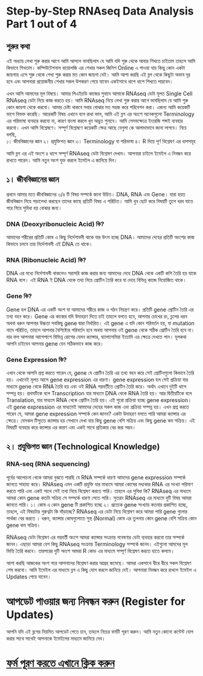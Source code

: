 # Step-by-Step RNAseq Data Analysis Part 1 out of 4
## শুরুর কথা 
এই অধ্যায় লেখা শুরু করার আগে আমি আসলে ভাবছিলাম যে আমি যদি শুরু থেকে আবার শিখতে চাইতাম তাহলে আমি কিভাবে শিখতাম। কম্পিউটেশনাল বায়োলজি এর শেখার সকল জিনিশ Online এ পাওয়া যায় কিন্তু কোন একটা জায়গায় এসে শুরু থেকে শেখা শুরু করার মত কোন জায়গা নেই। আমি আশা করছি এই ব্লগ থেকে কিছুটা অভাব দূর হবে এবং আপনারা প্রয়োজনীয় শেখার সকল উপকরণ পেয়ে যাবেন একইসাথে ধাপে ধাপে শিখতে পারবেন। 

এখন আসি আমাদের মূল বিষয়ে। আমার পিএইচডি কাজের সুবাদে আমাকে RNAseq ডেটা মূলত Single Cell RNAseq ডেটা নিয়ে কাজ করতে হয়। আমি RNAseq নিয়ে লেখা শুরু করার আগে ভাবছিলাম যে আমি শুরু কোন জায়গা থেকে করবো। আমার চেষ্টা থাকবে সবার বোঝার মত সহজ করে পরিবেশন করা। এজন্য আমি কয়েকটি ভাগে বিভক্ত করেছি। আরেকটি বিষয় এখানে বলে রাখা ভাল, আমি এই ব্লগ এর অংশে অনেকগুলো Terminology এর পরিভাষা ব্যবহার করবো না, কারণ বাংলা করলে খুব অদ্ভুত শুনাবে। আমি সেসবক্ষেত্রে ইংরেজি শব্দই ব্যবহার করবো। এখন আসি বিশ্লেষণে। সম্পূর্ণ বিশ্লেষণে কয়েকটি ক্ষেত্র আছে যেগুলা কে আলাদাভাবে জানা লাগবে। নিচে বলছি,   
১।  জীববিজ্ঞানের জ্ঞান 
২। প্রযুক্তিগত জ্ঞান 
৩। Terminology বা পরিভাষা
৪। R দিয়ে পূর্ণ বিশ্লেষণ এর ধাপসমূহ 

আমি ব্লগ এর এই অংশে ৪ ধাপে সম্পূর্ণ RNAseq ডেটা বিশ্লেষণ দেখাব। আপনারা চাইলে ইমেইল এ নিবন্ধন করে রাখতে পারেন। আমি নতুন অংশ যুক্ত করলে ইমেইল এ জানিয়ে দিব। 

## ১।  জীববিজ্ঞানের জ্ঞান 
প্রথমে আমার মতে জীববিজ্ঞানের ৩/৪ টি বিষয় সম্পর্কে জানা উচিত। DNA, RNA এবং Gene। যারা হয়ত জীববিজ্ঞান নিয়ে পড়ালেখা করছেন তাদের কাছে প্রতিটি বিষয় এ পরিচিত। আমি খুব ছোট করে বিষয়টি তুলে ধরব যাতে পরে গিয়ে সুবিধা হয় বোঝার জন্য। 
### DNA (Deoxyribonucleic Acid) কি?
আমাদের শরীরের প্রতিটি কোষ এ কিছু নির্দেশাবলী থাকে যার উৎস হচ্ছে DNA। আমাদের দেহের প্রতিটি অংশের কাজ কিভাবে চলবে তার নির্দেশাবলী এই DNA তে থাকে। 
### RNA (Ribonucleic Acid) কি? 
DNA এর মধ্যে নির্দেশাবলী থাকলেও সরাসরি কাজ করার জন্য আমাদের দেহে DNA থেকে একটি কপি তৈরি হয় যাকে RNA বলে। এই RNA ই DNA থেকে তথ্য নিয়ে প্রোটিন তৈরি করে যা দেহে বিভিন্ন কাজে নিয়োজিত থাকে।
### Gene কি? 
Gene হল DNA এর একটি অংশ যা আমাদের শরীরে কাজ ও গঠন নিয়ন্ত্রণ করে। প্রতিটি gene প্রোটিন তৈরি এর তথ্য বহন করে। Gene এর কাজের যদি উদাহরণ দিতে চাই তাহলে বলতে হবে, আপনার চোখের রং, চুলের ধরন অথবা ধরুন আপনার উচ্চতা সবকিছু gene দ্বারা নির্ধারিত। এই gene এ যদি কোন পরিবর্তন হয়, যা mutation নামে পরিচিত, তাহলে আপনার বৈশিষ্ট্যের পরিবর্তন হবে অথবা আপনার ওই gene থেকে সঠিক প্রোটিন তৈরি হবে না। যার ফল আপনারা আশেপাশে বিভিন্ন রোগের যেমন ক্যান্সার, থ্যালাসেমিয়া ইত্যাদি এর ক্ষেত্রে দেখতে পান। মূলকথা আপনি চাইবেন আপনার gene যেন সঠিকভাবে কাজ করে। 
### Gene Expression কি? 
এখান থেকে আপনি প্রশ্ন করতে পারেন যে, gene যে প্রোটিন তৈরি এর তথ্য বহন করে সেই প্রোটিনগুলো কিভাবে তৈরি হয়। এখানেই মূলত আসে gene expression এর ধারণা। gene expression হল সেই প্রক্রিয়া যার মাধ্যমে gene থেকে RNA তৈরি হয় এবং ওই RNA পরবর্তীতে প্রোটিন তৈরি করে। অর্থাৎ এখানে দুইটি ধাপে সম্পন্ন হয়। প্রথমটিকে বলে Transcription যার মাধ্যমে DNA থেকে RNA তৈরি হয়। আর দ্বিতীয়টিকে বলে Translation, যার মাধ্যমে RNA থেকে প্রোটিন তৈরি হয়। এই পুরো প্রক্রিয়া হচ্ছে gene expression। এই gene expression এর মাধ্যমেই আমাদের দেহের সকল কাজ এবং প্রক্রিয়া সম্পন্ন হয়।
এখন প্রশ্ন করতে পারেন যে, আমরা gene expression সম্পর্কে কেন জানব? একটা উদাহরণ বলতে পারি আমরা ক্যান্সার এর ক্ষেত্রে। যেসকল টিস্যুতে ক্যান্সার হয় সেখানে দেখা যায় কিছু gene বেশি সক্রিয় এবং কিছু gene কম সক্রিয়। এই বিষয়টি ব্যবহার করে ক্যান্সার এর কারণ এবং একই সাথে প্রতিকার বের করা সম্ভব। 

## ২। প্রযুক্তিগত জ্ঞান (Technological Knowledge)

### RNA-seq (RNA sequencing)
পূর্বের আলোচনা থেকে আমরা বুঝতে পারছি যে RNA সম্পর্কে ধারণা আমদের gene expression সম্পর্কে জানতে সাহায্য করে। RNAseq এমন একটি প্রযুক্তি যার মাধ্যমে আমরা কোষের মধ্যকার RNA এর সংখ্যা পরিমাণ করতে পারি এবং একই সাথে সেই তথ্য নিয়ে বিশ্লেষণ করতে পারি। তাহলে এর সুবিধা কি? RNAseq এর মাধ্যমে আমরা কোন gene কতটা সক্রিয় সে সম্পর্কে ধারণা পেতে পারি। সুতরাং RNAseq এর মাধ্যমে দুটি বিষয় আমরা জানতে পারি। 
১। কোষ এ কোন gene টি প্রকাশিত হচ্ছে 
২। প্রত্যেক gene সংখ্যায় কতবার প্রকাশিত হচ্ছে, 
তাহলে, এই বিষয়টার গুরুত্বটা কি দাঁড়াচ্ছে? RNAseq এর ডেটা নিয়ে বিশ্লেষণ করে আমরা পারি gene গুলোর পার্থক্য বের করতে । ধরুন, ক্যান্সার কোষগুলোতে সুস্থ (Normal) কোষ এর তুলনায় কোন gene বেশি সক্রিয় কোন gene কম সক্রিয়। 

RNAseq ডেটা বিশ্লেষণ এর পরবর্তী অংশে আমরা ক্যান্সার সংক্রান্ত গবেষণার ডেটা ব্যবহার করবো তার সম্পর্কে জানব। এছাড়া আমরা বেশ কিছু RNAseq সংক্রান্ত Terminology সম্পর্কে জানব। এইগুলো আমদের মূল ভিত্তি তৈরি করবে। তারপরের দুটি অংশে আমরা R কোড এর মাধ্যমে সম্পূর্ণ বিশ্লেষণ করতে হাতে কলমে। 

আশা করছি আজকের অংশ পরে আপনাদের বিশ্লেষণ করার আগ্রহ জমেছে। আমরা একসাথে ধীরে ধীরে সকল বিশ্লেষণ শেষ করবো। আমি ইমেইল এর মাধ্যমে ব্লগ এ কিছু যোগ করলে জানিয়ে দেই। আপনারা নিবন্ধন করে রাখলে ইমেইল এ Updates পেয়ে যাবেন। 

# আপডেট পাওয়ার জন্য নিবন্ধন করুন (Register for Updates)

আপনি যদি এই ব্লগের নিয়মিত আপডেট পেতে চান, তাহলে নিচের ফর্মটি পূরণ করুন। আমি নতুন কোনো কন্টেন্ট যোগ করার সাথে সাথেই আপনাকে ইমেইলের মাধ্যমে জানিয়ে দেব।

# [**ফর্ম পূরণ করতে এখানে ক্লিক করুন**](https://forms.gle/6qyRGiE7WSpLJ9SA9)
